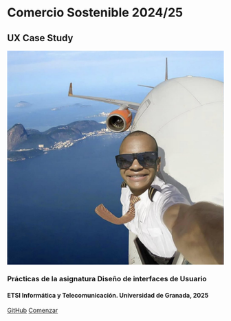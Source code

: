 <!-- _coverpage.md -->


# Comercio Sostenible 2024/25
## UX Case Study



<img align="center" src="./img/avion.jpg" width="600" height=auto alt="Logotipo"/>





### Prácticas de la asignatura Diseño de interfaces de Usuario

#### ETSI Informática y Telecomunicación. Universidad de Granada, 2025



[GitHub](https://github.com/mgea/UX_CaseStudy)
[Comenzar](#DIU)

<!-- background color -->
